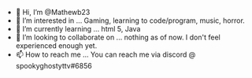 - 👋 Hi, I’m @Mathewb23
- 👀 I’m interested in ... Gaming, learning to code/program, music, horror.
- 🌱 I’m currently learning ... html 5, Java
- 💞️ I’m looking to collaborate on ... nothing as of now. I don't feel experienced enough yet.
- 📫 How to reach me ... You can reach me via discord @ spookyghostyttv#6856

<!---
Mathewb23/Mathewb23 is a ✨ special ✨ repository because its `README.md` (this file) appears on your GitHub profile.
You can click the Preview link to take a look at your changes.
--->
